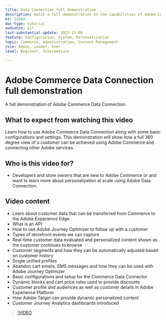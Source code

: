 ```yaml
---
title: Data Connection full demonstration
description: Watch a full demonstration on the capabilities of Adobe Commerce Data Connection
kt: 14364
doc-type: tutorial
audience: all
last-substantial-update: 2023-11-08
feature: Configuration, System, Personalization
topic: Commerce, Administration, Content Management
role: Admin, Leader, User
level: Beginner, Intermediate

---
```

# Adobe Commerce Data Connection full demonstration

A full demonstration of Adobe Commerce Data Connection.  

## What to expect from watching this video

Learn how to use Adobe Commerce Data Connection along with some basic configurations and settings. This demonstration will show how a full 360 degree view of a customer can be achieved using Adobe Commerce and connecting other Adobe services.

## Who is this video for?

* Developers and store owners that are new to Adobe Commerce or and want to learn more about personalization at scale using Adobe Data Connection.

## Video content

* Learn about customer data that can be transferred from Commerce to the Adobe Experience Edge
* What is an API
* How to use Adobe Journey Optimizer to follow up with a customer
* Types of storefront events we can capture
* Real-time customer data evaluated and personalized content shown as the customer continues to browse
* Customer segments and how they can be automatically adjusted based on customer history
* Single unified profiles
* Abandon cart emails, SMS messages and how they can be used with Adobe Journey Optimizer
* Basic configurations and setup for the Commerce Data Connector 
* Dynamic blocks and cart price rules used to provide discounts
* Customer profile and audiences as well as customer details in Adobe Experience Platform
* How Adobe Target can provide dynamic personalized content
* Customer Journey Analytics dashboards introduced

>[!VIDEO](https://video.tv.adobe.com/v/3425591?learn=on)
